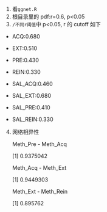 1.  看`ggnet.R`
2.  根目录里的 pdf:r=0.6, p<0.05
3.  `/不同r阈值`中 p<0.05, r 的 cutoff 如下

- ACQ:0.680

- EXT:0.510

- PRE:0.430

- REIN:0.330

- SAL_ACQ:0.460

- SAL_EXT:0.680

- SAL_PRE:0.410

- SAL_REIN:0.330

4.  网络相异性

    Meth_Pre - Meth_Acq

    [1] 0.9375042

    Meth_Acq - Meth_Ext

    [1] 0.9449303

    Meth_Ext - Meth_Rein

    [1] 0.895762
